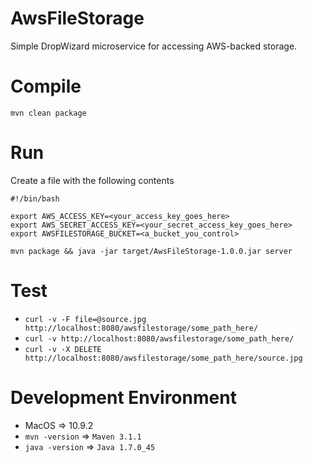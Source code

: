 AwsFileStorage
====================

Simple DropWizard microservice for accessing AWS-backed storage.

Compile
=======
  `mvn clean package`

Run
===
Create a file with the following contents

```
#!/bin/bash

export AWS_ACCESS_KEY=<your_access_key_goes_here>
export AWS_SECRET_ACCESS_KEY=<your_secret_access_key_goes_here>
export AWSFILESTORAGE_BUCKET=<a_bucket_you_control>

mvn package && java -jar target/AwsFileStorage-1.0.0.jar server
```

Test
====
  * `curl -v -F file=@source.jpg http://localhost:8080/awsfilestorage/some_path_here/`
  * `curl -v http://localhost:8080/awsfilestorage/some_path_here/`
  * `curl -v -X DELETE http://localhost:8080/awsfilestorage/some_path_here/source.jpg`


Development Environment
=======================

  * MacOS => 10.9.2
  * `mvn -version` => `Maven 3.1.1`
  * `java -version` => `Java 1.7.0_45`